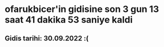 # ofarukbicer'in gidisine son 3 gun 13 saat 41 dakika 53 saniye kaldi

## Gidis tarihi: 30.09.2022 :(